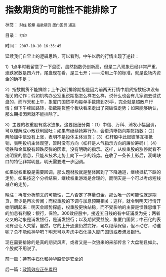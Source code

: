 # 指数期货的可能性不能排除了

标签： `财经` `股票` `指数期货` `厦门国贸` `通道` 

目录： `打印`

时间： `2007-10-10 16:35:45`

延续我们自早上的逻辑思路，可以看到，中午以后的行情出现了逆转：

1）1点半时我留意了一下盘面，虽然指数仍创新高，但是二八现象已经非常严重，涨跌家数是四六开，尾盘现在看，是三七开；——沿用上午的标准，就是说场内资金的确不足；

2）指数期货不能排除；上午我们排除期指是因为前两天行情中期货指数板块没有相关的动作；假如机构办公室里说期指怎么样怎么样，说什么也会有几家跑去试试盘的，而昨天和上午，象厦门国贸平均每单手数降到25手，完全就是超散户行情；但下午峰回路转，指数期货整个板块看来走出了突破性走势；如果能够确认，那么期指因素就不能排除了。

3）主要的权重股有跳水迹象。这要细细分类：（1）中信、万科、浦发小幅回调，可以理解成小散获利回吐；如果有继续抢筹行为，会更清晰指向期货指数；（2）两险加中信没有上涨，表明不是投体主体派货；（3）杠杆股中此起彼落互相抵销，表明投机主体观望，暂时没有方向（杠杆是人气指示方向的廉价筹码）；（4）钢铁和金属股有超跌反弹的因素，没有明确的指示。这样，从权重股的涨停就看不出明显的信息，只能从技术走势上向下一步的趋势。在收了一条长上影后，衰竭缺口的特征非常明显，明天需要进一步回调。

如果说权重股是需要回调，那么题材股就是整体回到了下降通道，继续抵抗下跌的走势。如果按这个分析结果，继续权重游戏是合理的，而明天是一个可以考虑短线减仓的走势。

晚注：再度分析前文的可能性，二八否定了存量资金，那么唯一的可能性就是期货，至少是再次传闻；而权重股的下调与加息预期相关；这样，就令到明天行情开始明朗起来：明天会顺势探底，权重股更快站稳，而不受影响的主要是惯性思维下的加息有利股：银行，保险。300效应股中，接近五日线的有中证浦发为先；两者交叉的动象是浦发银行，是浦发银行；以及期货受益股，象厦门国贸；中石化的表现有点让人失望，自然，它的上升通道仍然完好，可以继续保留，但不动它，动谁呢？总不能动神华吧？明天可以考虑中石化换入厦门国贸或者浦发银行。

现在需要排除的是真的期货风声，或者又是一次狼来的来部传言？大盘稍且如此，个股就不用说了。



前一篇：[持有中石化和神华股份是安全的](../../../2007/10/10/持有中石化和神华股份是安全的.md)

后一篇：[政策效应正在累积](../../../2007/10/11/政策效应正在累积.md)